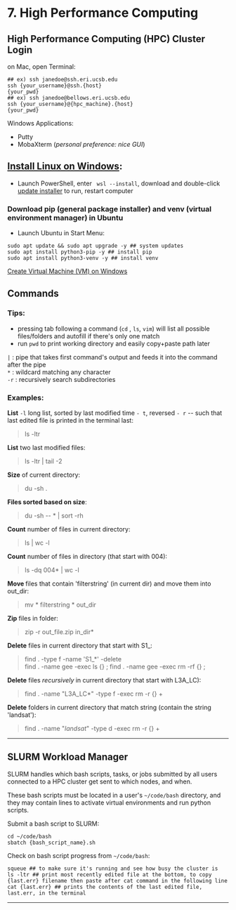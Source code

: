 # 7. High Performance Computing   
## High Performance Computing (HPC) Cluster Login   

on Mac, open Terminal:

~~~
## ex) ssh janedoe@ssh.eri.ucsb.edu  
ssh {your_username}@ssh.{host}
{your_pwd}   
## ex) ssh janedoe@bellows.eri.ucsb.edu  
ssh {your_username}@{hpc_machine}.{host}
{your_pwd}   
~~~

Windows Applications:  
* Putty  
* MobaXterm (*personal preference: nice GUI*)  


## [Install Linux on Windows](https://learn.microsoft.com/en-us/windows/wsl/install): 
- Launch PowerShell, enter ``` wsl --install```, download and double-click [update installer](https://learn.microsoft.com/en-us/windows/wsl/install-manual#step-4---download-the-linux-kernel-update-package) to run, restart computer  

### Download pip (general package installer) and venv (virtual environment manager) in Ubuntu 
- Launch Ubuntu in Start Menu:  
~~~
sudo apt update && sudo apt upgrade -y ## system updates 
sudo apt install python3-pip -y ## install pip 
sudo apt install python3-venv -y ## install venv 

~~~

[Create Virtual Machine (VM) on Windows](https://techcommunity.microsoft.com/t5/educator-developer-blog/step-by-step-how-to-create-a-windows-11-vm-on-hyper-v-via/ba-p/3754100)




## Commands   

### Tips:   

- pressing tab following a command (```cd``` , ```ls```, ```vim```) will list all possible files/folders and autofill if there's only one match 
- run ```pwd``` to print working directory and easily copy+paste path later

```|```   : pipe that takes first command's output and feeds it into the command after the pipe  
```*``` : wildcard matching any character  
```-r``` : recursively search subdirectories

### Examples: 
<b>List</b> ```-l``` long list, sorted by last modified time ```- t```, reversed ```- r``` --  such that last edited file is printed in the terminal last:  
> ls -ltr  

<b>List</b> two last modified files:  
> ls -ltr | tail -2

<b>Size</b> of current directory:  
> du -sh .

<b>Files sorted based on size</b>:  
> du -sh -- * | sort -rh  

<b>Count</b> number of files in current directory:  
> ls | wc -l  

<b>Count</b> number of files in directory (that start with 004):   
> ls -dq 004* | wc -l 

<b>Move </b> files that contain 'filterstring' (in current dir) and move them into out_dir:  
> mv * filterstring * out_dir  

<b>Zip</b> files in folder:     
> zip -r out_file.zip in_dir*

<b>Delete</b> files in current directory that start with S1_:  
> find . -type f -name 'S1_*' -delete  
> find . -name gee -exec ls {} \;
> find . -name gee -exec rm -rf {} \;  

<b>Delete</b> files <i>recursively</i> in current directory that start with L3A_LC):   
> find . -name "L3A_LC*" -type f -exec rm -r {} +

<b>Delete</b> folders in current directory that match string (contain the string 'landsat'):  
> find . -name "*landsat*" -type d -exec rm -r {} +

---




## SLURM Workload Manager
SLURM handles which bash scripts, tasks, or jobs submitted by all users connected to a HPC cluster get sent to which nodes, and when.

These bash scripts must be located in a user's ```~/code/bash``` directory, and they may contain lines to activate virtual environments and run python scripts.  

Submit a bash script to SLURM: 
~~~
cd ~/code/bash 
sbatch {bash_script_name}.sh
~~~

Check on bash script progress from ```~/code/bash```:
~~~
squeue ## to make sure it's running and see how busy the cluster is    
ls -ltr ## print most recently edited file at the bottom, to copy {last.err} filename then paste after cat command in the following line      
cat {last.err} ## prints the contents of the last edited file, last.err, in the terminal   
~~~
  

---


